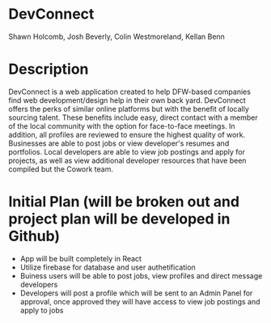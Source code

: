 # DevConnect 

Shawn Holcomb, Josh Beverly, Colin Westmoreland, Kellan Benn

# Description

DevConnect is a web application created to help DFW-based companies find web development/design help in their own back yard.  DevConnect offers the perks of similar online platforms but with the benefit of locally sourcing talent.  These benefits include easy, direct contact with a member of the local community with the option for face-to-face meetings.  In addition, all profiles are reviewed to ensure the highest quality of work.  Businesses are able to post jobs or view developer's resumes and portfolios.  Local developers are able to view job postings and apply for projects, as well as view additional developer resources that have been compiled but the Cowork team.

# Initial Plan (will be broken out and project plan will be developed in Github)
- App will be built completely in React
- Utilize firebase for database and user authetification
- Buiness users will be able to post jobs, view profiles and direct message developers
- Developers will post a profile which will be sent to an Admin Panel for approval, once approved they will have access to view job postings and apply to jobs

